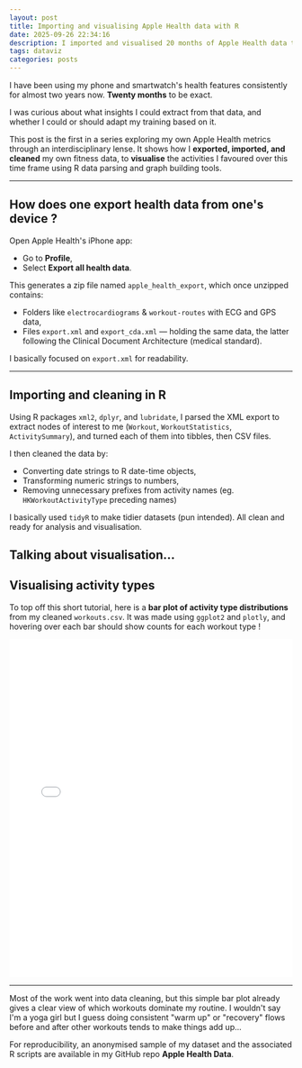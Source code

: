 ```yaml
---
layout: post
title: Importing and visualising Apple Health data with R
date: 2025-09-26 22:34:16
description: I imported and visualised 20 months of Apple Health data to get a broader view of how I trained.
tags: dataviz
categories: posts
---
```


I have been using my phone and smartwatch's health features consistently for almost two years now. **Twenty months** to be exact.

I was curious about what insights I could extract from that data, and whether I could or should adapt my training based on it.

This post is the first in a series exploring my own Apple Health metrics through an interdisciplinary lense. It shows how I **exported, imported, and cleaned** my own fitness data, to **visualise** the activities I favoured over this time frame using R data parsing and graph building tools.

---

## How does one export health data from one's device ?

Open Apple Health's iPhone app:

- Go to **Profile**,
- Select **Export all health data**.

This generates a zip file named `apple_health_export`, which once unzipped contains:

- Folders like `electrocardiograms` & `workout-routes` with ECG and GPS data,
- Files `export.xml` and `export_cda.xml` — holding the same data, the latter following the Clinical Document Architecture (medical standard).

I basically focused on `export.xml` for readability.

---

## Importing and cleaning in R

Using R packages `xml2`, `dplyr`, and `lubridate`, I parsed the XML export to extract nodes of interest to me (`Workout`, `WorkoutStatistics`, `ActivitySummary`), and turned each of them into tibbles, then CSV files.

I then cleaned the data by:

- Converting date strings to R date-time objects,
- Transforming numeric strings to numbers,
- Removing unnecessary prefixes from activity names (eg. `HKWorkoutActivityType` preceding names)

I basically used `tidyR` to make tidier datasets (pun intended). All clean and ready for analysis and visualisation.

## Talking about visualisation...

## Visualising activity types

To top off this short tutorial, here is a **bar plot of activity type distributions** from my cleaned `workouts.csv`. It was made using `ggplot2` and `plotly`, and hovering over each bar should show counts for each workout type !

<iframe src="/assets/html/workout_types_20250926_221543.html" width="100%" height="600" frameborder="0"></iframe>

---

Most of the work went into data cleaning, but this simple bar plot already gives a clear view of which workouts dominate my routine. I wouldn't say I'm a yoga girl but I guess doing consistent "warm up" or "recovery" flows before and after other workouts tends to make things add up...

For reproducibility, an anonymised sample of my dataset and the associated R scripts are available in my GitHub repo **Apple Health Data**.

